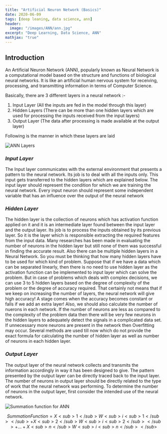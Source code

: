 ```yaml
---
title: "Artificial Neuron Network (Basics)"
date: 2020-06-09
tags: [deep leaning, data science, ann]
header:
  image: "/images/ANN/ann.jpg"
excerpt: "Deep Learning, Data Science, ANN"
mathjax: "true"
---
```


## Introduction

An Artificial Neuron Network (ANN), popularly known as Neural Network is a computational model based on the structure and functions of biological neural networks. It is like an artificial human nervous system for receiving, processing, and transmitting information in terms of Computer Science.

Basically, there are 3 different layers in a neural network :-

1. Input Layer (All the inputs are fed in the model through this layer)
2. Hidden Layers (There can be more than one hidden layers which are used for processing the inputs received from the input layers)
3. Output Layer (The data after processing is made available at the output layer)

Following is the manner in which these layers are laid

<img src="{{ site.url }}{{ site.baseurl }}/images/ANN/layers.gif" alt="ANN Layers">

### *Input Layer*

The Input layer communicates with the external environment that presents a pattern to the neural network. Its job is to deal with all the inputs only. This input gets transferred to the hidden layers which are explained below. The input layer should represent the condition for which we are training the neural network. Every input neuron should represent some independent variable that has an influence over the output of the neural network

### *Hidden Layer*

The hidden layer is the collection of neurons which has activation function applied on it and it is an intermediate layer found between the input layer and the output layer. Its job is to process the inputs obtained by its previous layer. So it is the layer which is responsible extracting the required features from the input data. Many researches has been made in evaluating the number of neurons in the hidden layer but still none of them was successful in finding the accurate result. Also there can be multiple hidden layers in a Neural Network. So you must be thinking that how many hidden layers have to be used for which kind of problem. Suppose that if we have a data which can be separated linearly, then there is no need to use hidden layer as the activation function can be implemented to input layer which can solve the problem. But in case of problems which deals with complex decisions, we can use 3 to 5 hidden layers based on the degree of complexity of the problem or the degree of accuracy required. That certainly not means that if we keep on increasing the number of layers, the neural network will give high accuracy! A stage comes when the accuracy becomes constant or falls if we add an extra layer! Also, we should also calculate the number of nuerons in each network. If the number of neurons are less as compared to the complexity of the problem data then there will be very few neurons in the hidden layers to adequately detect the signals in a complicated data set. If unnecessary more neurons are present in the network then Overfitting may occur. Several methods are used till now which do not provide the exact formula for calculating the number of hidden layer as well as number of neurons in each hidden layer.

### *Output Layer*

The output layer of the neural network collects and transmits the information accordingly in way it has been designed to give. The pattern presented by the output layer can be directly traced back to the input layer. The number of neurons in output layer should be directly related to the type of work that the neural network was performing. To determine the number of neurons in the output layer, first consider the intended use of the neural network.

<img src="{{ site.url }}{{ site.baseurl }}/images/ANN/summation%20function.jpeg" alt="Summation function for ANN">

$$Summation Function=X<sub>1</sub>W<sub>i<sub>1</sub></sub>+X<sub>2</sub>W<sub>i<sub>2</sub></sub>+…+X<sub>n</sub>W<sub>i<sub>n</sub></sub>$$

